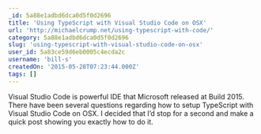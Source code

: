 ```yaml
---
_id: 5a88e1adbd6dca0d5f0d2696
title: 'Using TypeScript with Visual Studio Code on OSX'
url: 'http://michaelcrump.net/using-typescript-with-code/'
category: 5a88e1adbd6dca0d5f0d2696
slug: 'using-typescript-with-visual-studio-code-on-osx'
user_id: 5a83ce59d6eb0005c4ecda2c
username: 'bill-s'
createdOn: '2015-05-28T07:23:44.000Z'
tags: []
---
```


Visual Studio Code is powerful IDE that Microsoft released at Build 2015. There have been several questions regarding how to setup TypeScript with Visual Studio Code on OSX. I decided that I’d stop for a second and make a quick post showing you exactly how to do it.
